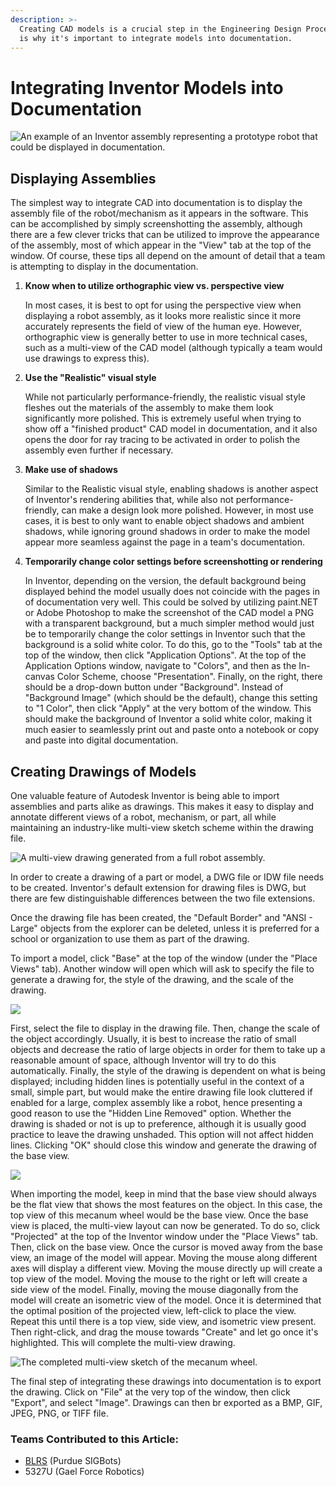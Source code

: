 ```yaml
---
description: >-
  Creating CAD models is a crucial step in the Engineering Design Process, which
  is why it's important to integrate models into documentation.
---
```


# Integrating Inventor Models into Documentation

![An example of an Inventor assembly representing a prototype robot that could be displayed in documentation.](../../../.gitbook/assets/inventorrenderexample.png)

## Displaying Assemblies

The simplest way to integrate CAD into documentation is to display the assembly file of the robot/mechanism as it appears in the software. This can be accomplished by simply screenshotting the assembly, although there are a few clever tricks that can be utilized to improve the appearance of the assembly, most of which appear in the "View" tab at the top of the window. Of course, these tips all depend on the amount of detail that a team is attempting to display in the documentation.

1.  **Know when to utilize orthographic view vs. perspective view**

    In most cases, it is best to opt for using the perspective view when displaying a robot assembly, as it looks more realistic since it more accurately represents the field of view of the human eye. However, orthographic view is generally better to use in more technical cases, such as a multi-view of the CAD model (although typically a team would use drawings to express this).
2.  **Use the "Realistic" visual style**

    While not particularly performance-friendly, the realistic visual style fleshes out the materials of the assembly to make them look significantly more polished. This is extremely useful when trying to show off a "finished product" CAD model in documentation, and it also opens the door for ray tracing to be activated in order to polish the assembly even further if necessary.
3.  **Make use of shadows**

    Similar to the Realistic visual style, enabling shadows is another aspect of Inventor's rendering abilities that, while also not performance-friendly, can make a design look more polished. However, in most use cases, it is best to only want to enable object shadows and ambient shadows, while ignoring ground shadows in order to make the model appear more seamless against the page in a team's documentation.
4.  **Temporarily change color settings before screenshotting or rendering**

    In Inventor, depending on the version, the default background being displayed behind the model usually does not coincide with the pages in of documentation very well. This could be solved by utilizing paint.NET or Adobe Photoshop to make the screenshot of the CAD model a PNG with a transparent background, but a much simpler method would just be to temporarily change the color settings in Inventor such that the background is a solid white color. To do this, go to the "Tools" tab at the top of the window, then click "Application Options". At the top of the Application Options window, navigate to "Colors", and then as the In-canvas Color Scheme, choose "Presentation". Finally, on the right, there should be a drop-down button under "Background". Instead of "Background Image" (which should be the default), change this setting to "1 Color", then click "Apply" at the very bottom of the window. This should make the background of Inventor a solid white color, making it much easier to seamlessly print out and paste onto a notebook or copy and paste into digital documentation.

## Creating Drawings of Models

One valuable feature of Autodesk Inventor is being able to import assemblies and parts alike as drawings. This makes it easy to display and annotate different views of a robot, mechanism, or part, all while maintaining an industry-like multi-view sketch scheme within the drawing file.

![A multi-view drawing generated from a full robot assembly.](../../../.gitbook/assets/inventormultiviewdrawing.png)

In order to create a drawing of a part or model, a DWG file or IDW file needs to be created. Inventor's default extension for drawing files is DWG, but there are few distinguishable differences between the two file extensions.&#x20;

Once the drawing file has been created,  the "Default Border" and "ANSI - Large" objects from the explorer can be deleted, unless it is preferred for a school or organization to use them as part of the drawing.

To import a model, click "Base" at the top of the window (under the "Place Views" tab). Another window will open which will ask to specify the file to generate a drawing for, the style of the drawing, and the scale of the drawing.&#x20;

![](../../../.gitbook/assets/drawingbaseviewprompt.png)

First, select the file to display in the drawing file. Then, change the scale of the object accordingly. Usually, it is best to increase the ratio of small objects and decrease the ratio of large objects in order for them to take up a reasonable amount of space, although Inventor will try to do this automatically. Finally, the style of the drawing is dependent on what is being displayed; including hidden lines is potentially useful in the context of a small, simple part, but would make the entire drawing file look cluttered if enabled for a large, complex assembly like a robot, hence presenting a good reason to use the "Hidden Line Removed" option. Whether the drawing is shaded or not is up to preference, although it is usually good practice to leave the drawing unshaded. This option will not affect hidden lines. Clicking "OK" should close this window and generate the drawing of the base view.

![](<../../../.gitbook/assets/mecanumwheelbaseview (1).png>)

When importing the model, keep in mind that the base view should always be the flat view that shows the most features on the object. In this case, the top view of this mecanum wheel would be the base view. Once the base view is placed, the multi-view layout can now be generated. To do so, click "Projected" at the top of the Inventor window under the "Place Views" tab. Then, click on the base view. Once the cursor is moved away from the base view, an image of the model will appear. Moving the mouse along different axes will display a different view. Moving the mouse directly up will create a top view of the model. Moving the mouse to the right or left will create a side view of the model. Finally, moving the mouse diagonally from the model will create an isometric view of the model. Once it is determined that the optimal position of the projected view, left-click to place the view. Repeat this until there is a top view, side view, and isometric view present. Then right-click, and drag the mouse towards "Create" and let go once it's highlighted. This will complete the multi-view drawing.

![The completed multi-view sketch of the mecanum wheel.](../../../.gitbook/assets/mecanumwheelmultiview.png)

The final step of integrating these drawings into documentation is to export the drawing. Click on "File" at the very top of the window, then click "Export", and select "Image". Drawings can then br exported as a BMP, GIF, JPEG, PNG, or TIFF file.

### Teams Contributed to this Article:

* [BLRS](https://purduesigbots.com/) (Purdue SIGBots)
* 5327U (Gael Force Robotics)
